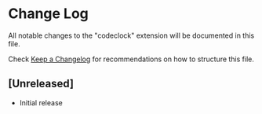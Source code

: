 # Change Log

All notable changes to the "codeclock" extension will be documented in this file.

Check [Keep a Changelog](http://keepachangelog.com/) for recommendations on how to structure this file.

## [Unreleased]

- Initial release